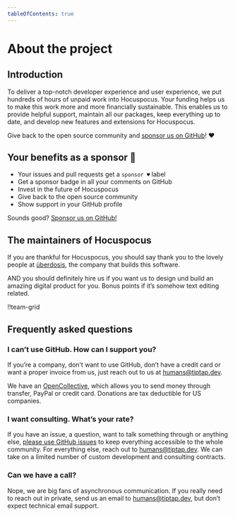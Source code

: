 ```yaml
---
tableOfContents: true
---
```


# About the project

## Introduction

To deliver a top-notch developer experience and user experience, we put hundreds of hours of unpaid work into Hocuspocus. Your funding helps us to make this work more and more financially sustainable. This enables us to provide helpful support, maintain all our packages, keep everything up to date, and develop new features and extensions for Hocuspocus.

Give back to the open source community and [sponsor us on GitHub](https://github.com/sponsors/ueberdosis)! ♥

## Your benefits as a sponsor 💖

- Your issues and pull requests get a `sponsor ♥` label
- Get a sponsor badge in all your comments on GitHub
- Invest in the future of Hocuspocus
- Give back to the open source community
- Show support in your GitHub profile

Sounds good? [Sponsor us on GitHub!](https://github.com/sponsors/ueberdosis)

## The maintainers of Hocuspocus

If you are thankful for Hocuspocus, you should say thank you to the lovely people at [überdosis](https://ueberdosis.io), the company that builds this software.

AND you should definitely hire us if you want us to design und build an amazing digital product for you. Bonus points if it’s somehow text editing related.

!!team-grid

## Frequently asked questions

### I can’t use GitHub. How can I support you?

If you’re a company, don’t want to use GitHub, don’t have a credit card or want a proper invoice from us, just reach out to us at [humans@tiptap.dev](mailto:humans@tiptap.dev).

We have an [OpenCollective](https://opencollective.com/tiptap), which allows you to send money through transfer, PayPal or credit card. Donations are tax deductible for US companies.

### I want consulting. What’s your rate?

If you have an issue, a question, want to talk something through or anything else, [please use GitHub issues](https://github.com/ueberdosis/hocuspocus/issues) to keep everything accessible to the whole community. For everything else, reach out to [humans@tiptap.dev](mailto:humans@tiptap.dev). We can take on a limited number of custom development and consulting contracts.

### Can we have a call?

Nope, we are big fans of asynchronous communication. If you really need to reach out in private, send us an email to [humans@tiptap.dev](mailto:humans@tiptap.dev), but don’t expect technical email support.
